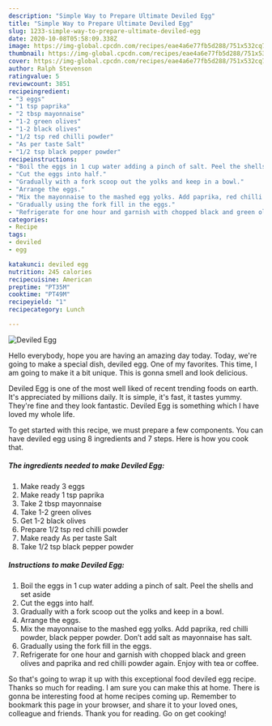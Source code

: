 ```yaml
---
description: "Simple Way to Prepare Ultimate Deviled Egg"
title: "Simple Way to Prepare Ultimate Deviled Egg"
slug: 1233-simple-way-to-prepare-ultimate-deviled-egg
date: 2020-10-08T05:58:09.338Z
image: https://img-global.cpcdn.com/recipes/eae4a6e77fb5d288/751x532cq70/deviled-egg-recipe-main-photo.jpg
thumbnail: https://img-global.cpcdn.com/recipes/eae4a6e77fb5d288/751x532cq70/deviled-egg-recipe-main-photo.jpg
cover: https://img-global.cpcdn.com/recipes/eae4a6e77fb5d288/751x532cq70/deviled-egg-recipe-main-photo.jpg
author: Ralph Stevenson
ratingvalue: 5
reviewcount: 3851
recipeingredient:
- "3 eggs"
- "1 tsp paprika"
- "2 tbsp mayonnaise"
- "1-2 green olives"
- "1-2 black olives"
- "1/2 tsp red chilli powder"
- "As per taste Salt"
- "1/2 tsp black pepper powder"
recipeinstructions:
- "Boil the eggs in 1 cup water adding a pinch of salt. Peel the shells and set aside"
- "Cut the eggs into half."
- "Gradually with a fork scoop out the yolks and keep in a bowl."
- "Arrange the eggs."
- "Mix the mayonnaise to the mashed egg yolks. Add paprika, red chilli powder, black pepper powder. Don’t add salt as mayonnaise has salt."
- "Gradually using the fork fill in the eggs."
- "Refrigerate for one hour and garnish with chopped black and green olives and paprika and red chilli powder again. Enjoy with tea or coffee."
categories:
- Recipe
tags:
- deviled
- egg

katakunci: deviled egg 
nutrition: 245 calories
recipecuisine: American
preptime: "PT35M"
cooktime: "PT49M"
recipeyield: "1"
recipecategory: Lunch

---
```



![Deviled Egg](https://img-global.cpcdn.com/recipes/eae4a6e77fb5d288/751x532cq70/deviled-egg-recipe-main-photo.jpg)

Hello everybody, hope you are having an amazing day today. Today, we're going to make a special dish, deviled egg. One of my favorites. This time, I am going to make it a bit unique. This is gonna smell and look delicious.

Deviled Egg is one of the most well liked of recent trending foods on earth. It's appreciated by millions daily. It is simple, it's fast, it tastes yummy. They're fine and they look fantastic. Deviled Egg is something which I have loved my whole life.




To get started with this recipe, we must prepare a few components. You can have deviled egg using 8 ingredients and 7 steps. Here is how you cook that.

<!--inarticleads1-->

##### The ingredients needed to make Deviled Egg:

1. Make ready 3 eggs
1. Make ready 1 tsp paprika
1. Take 2 tbsp mayonnaise
1. Take 1-2 green olives
1. Get 1-2 black olives
1. Prepare 1/2 tsp red chilli powder
1. Make ready As per taste Salt
1. Take 1/2 tsp black pepper powder




<!--inarticleads2-->

##### Instructions to make Deviled Egg:

1. Boil the eggs in 1 cup water adding a pinch of salt. Peel the shells and set aside
1. Cut the eggs into half.
1. Gradually with a fork scoop out the yolks and keep in a bowl.
1. Arrange the eggs.
1. Mix the mayonnaise to the mashed egg yolks. Add paprika, red chilli powder, black pepper powder. Don’t add salt as mayonnaise has salt.
1. Gradually using the fork fill in the eggs.
1. Refrigerate for one hour and garnish with chopped black and green olives and paprika and red chilli powder again. Enjoy with tea or coffee.




So that's going to wrap it up with this exceptional food deviled egg recipe. Thanks so much for reading. I am sure you can make this at home. There is gonna be interesting food at home recipes coming up. Remember to bookmark this page in your browser, and share it to your loved ones, colleague and friends. Thank you for reading. Go on get cooking!
